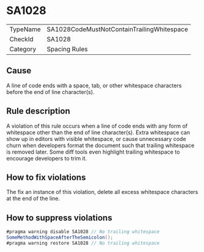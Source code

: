 ﻿# SA1028

<table>
<tr>
  <td>TypeName</td>
  <td>SA1028CodeMustNotContainTrailingWhitespace</td>
</tr>
<tr>
  <td>CheckId</td>
  <td>SA1028</td>
</tr>
<tr>
  <td>Category</td>
  <td>Spacing Rules</td>
</tr>
</table>

## Cause

A line of code ends with a space, tab, or other whitespace characters before the end of line character(s).

## Rule description

A violation of this rule occurs when a line of code ends with any form of whitespace other than the end of line character(s). Extra whitespace can show up in editors with visible whitespace, or cause unnecessary code churn when developers format the document such that trailing whitespace is removed later. Some diff tools even highlight trailing whitespace to encourage developers to trim it.

## How to fix violations

The fix an instance of this violation, delete all excess whitespace characters at the end of the line.

## How to suppress violations

```csharp
#pragma warning disable SA1028 // No trailing whitespace
SomeMethodWithSpaceAfterTheSemicolon();    
#pragma warning restore SA1028 // No trailing whitespace
```
